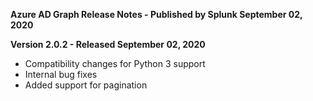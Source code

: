 **Azure AD Graph Release Notes - Published by Splunk September 02, 2020**


**Version 2.0.2 - Released September 02, 2020**

* Compatibility changes for Python 3 support
* Internal bug fixes
* Added support for pagination
